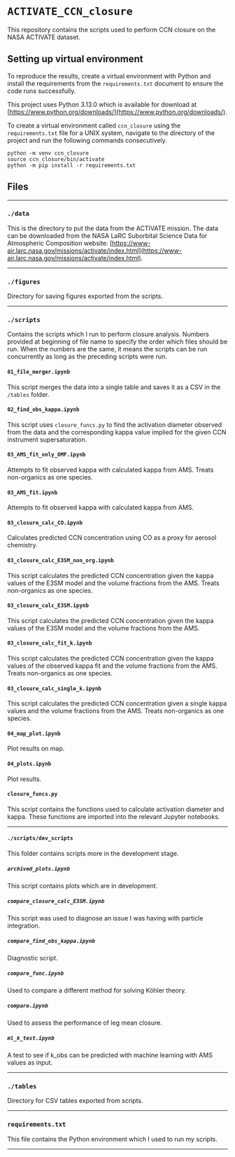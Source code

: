 # `ACTIVATE_CCN_closure`

This repository contains the scripts used to perform CCN closure on the NASA ACTIVATE dataset.

## Setting up virtual environment

To reproduce the results, create a virtual environment with Python and install the requirements from the `requirements.txt` document to ensure the code runs successfully.

This project uses Python 3.13.0 which is available for download at [https://www.python.org/downloads/](https://www.python.org/downloads/).

To create a virtual environment called `ccn_closure` using the `requirements.txt` file for a UNIX system, navigate to the directory of the project and run the following commands consecutively.

```
python -m venv ccn_closure
source ccn_closure/bin/activate
python -m pip install -r requirements.txt
```

## Files

---
### `./data`

This is the directory to put the data from the ACTIVATE mission. The data can be downloaded from the NASA LaRC Suborbital Science Data for Atmospheric Composition website: [https://www-air.larc.nasa.gov/missions/activate/index.html](https://www-air.larc.nasa.gov/missions/activate/index.html).

---
### `./figures`

Directory for saving figures exported from the scripts.

---
### `./scripts`

Contains the scripts which I run to perform closure analysis. Numbers provided at beginning of file name to specify the order which files should be run. When the numbers are the same, it means the scripts can be run concurrently as long as the preceding scripts were run.

#### `01_file_merger.ipynb`

This script merges the data into a single table and saves it as a CSV in the `/tables` folder.

#### `02_find_obs_kappa.ipynb`

This script uses `closure_funcs.py` to find the activation diameter observed from the data and the corresponding kappa value implied for the given CCN instrument supersaturation.

#### `03_AMS_fit_only_OMF.ipynb`

Attempts to fit observed kappa with calculated kappa from AMS. Treats non-organics as one species.

#### `03_AMS_fit.ipynb`

Attempts to fit observed kappa with calculated kappa from AMS.

#### `03_closure_calc_CO.ipynb`

Calculates predicted CCN concentration using CO as a proxy for aerosol chemistry.

#### `03_closure_calc_E3SM_non_org.ipynb`

This script calculates the predicted CCN concentration given the kappa values of the E3SM model and the volume fractions from the AMS. Treats non-organics as one species.

#### `03_closure_calc_E3SM.ipynb`

This script calculates the predicted CCN concentration given the kappa values of the E3SM model and the volume fractions from the AMS.

#### `03_closure_calc_fit_k.ipynb`

This script calculates the predicted CCN concentration given the kappa values of the observed kappa fit and the volume fractions from the AMS. Treats non-organics as one species.

#### `03_closure_calc_single_k.ipynb`

This script calculates the predicted CCN concentration given a single kappa values and the volume fractions from the AMS. Treats non-organics as one species.

#### `04_map_plot.ipynb`

Plot results on map.

#### `04_plots.ipynb`

Plot results.

#### `closure_funcs.py`

This script contains the functions used to calculate activation diameter and kappa. These functions are imported into the relevant Jupyter notebooks.

---
#### `./scripts/dev_scripts`

This folder contains scripts more in the development stage.

##### `archived_plots.ipynb`

This script contains plots which are in development.

##### `compare_closure_calc_E3SM.ipynb`

This script was used to diagnose an issue I was having with particle integration.

##### `compare_find_obs_kappa.ipynb`

Diagnostic script.

##### `compare_func.ipynb`

Used to compare a different method for solving Köhler theory.

##### `compare.ipynb`

Used to assess the performance of leg mean closure.

##### `ml_k_test.ipynb`

A test to see if k_obs can be predicted with machine learning with AMS values as input.

---
### `./tables`

Directory for CSV tables exported from scripts.

---
### `requirements.txt`

This file contains the Python environment which I used to run my scripts.

---